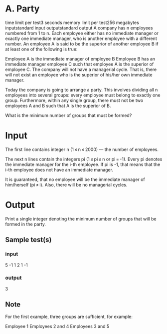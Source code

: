 # A. Party
time limit per test3 seconds
memory limit per test256 megabytes
inputstandard input
outputstandard output
A company has n employees numbered from 1 to n. Each employee either has no immediate manager or exactly one immediate manager, who is another employee with a different number. An employee A is said to be the superior of another employee B if at least one of the following is true:

Employee A is the immediate manager of employee B
Employee B has an immediate manager employee C such that employee A is the superior of employee C.
The company will not have a managerial cycle. That is, there will not exist an employee who is the superior of his/her own immediate manager.

Today the company is going to arrange a party. This involves dividing all n employees into several groups: every employee must belong to exactly one group. Furthermore, within any single group, there must not be two employees A and B such that A is the superior of B.

What is the minimum number of groups that must be formed?

# Input
The first line contains integer n (1 ≤ n ≤ 2000) — the number of employees.

The next n lines contain the integers pi (1 ≤ pi ≤ n or pi = -1). Every pi denotes the immediate manager for the i-th employee. If pi is -1, that means that the i-th employee does not have an immediate manager.

It is guaranteed, that no employee will be the immediate manager of him/herself (pi ≠ i). Also, there will be no managerial cycles.

# Output
Print a single integer denoting the minimum number of groups that will be formed in the party.

## Sample test(s)
### input
5
-1
1
2
1
-1
### output
3
## Note
For the first example, three groups are sufficient, for example:

Employee 1
Employees 2 and 4
Employees 3 and 5
